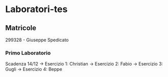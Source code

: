 # Laboratori-tes

## Matricole
299328 - Giuseppe Spedicato


### Primo Laboratorio 
Scadenza 14/12
-> Esercizio 1: Christian
-> Esercizio 2: Fabio
-> Esercizio 3: Gugli
-> Esercizio 4: Beppe

